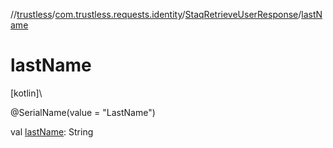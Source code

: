 //[trustless](../../../index.md)/[com.trustless.requests.identity](../index.md)/[StaqRetrieveUserResponse](index.md)/[lastName](last-name.md)

# lastName

[kotlin]\

@SerialName(value = &quot;LastName&quot;)

val [lastName](last-name.md): String
